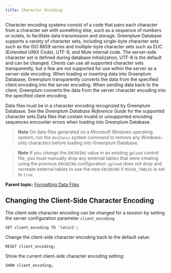 ```yaml
---
title: Character Encoding 
---
```


Character encoding systems consist of a code that pairs each character from a character set with something else, such as a sequence of numbers or octets, to facilitate data transmission and storage. Greenplum Database supports a variety of character sets, including single-byte character sets such as the ISO 8859 series and multiple-byte character sets such as EUC \(Extended UNIX Code\), UTF-8, and Mule internal code. The server-side character set is defined during database initialization, UTF-8 is the default and can be changed. Clients can use all supported character sets transparently, but a few are not supported for use within the server as a server-side encoding. When loading or inserting data into Greenplum Database, Greenplum transparently converts the data from the specified client encoding into the server encoding. When sending data back to the client, Greenplum converts the data from the server character encoding into the specified client encoding.

Data files must be in a character encoding recognized by Greenplum Database. See the *Greenplum Database Reference Guide* for the supported character sets.Data files that contain invalid or unsupported encoding sequences encounter errors when loading into Greenplum Database.

> **Note** On data files generated on a Microsoft Windows operating system, run the `dos2unix` system command to remove any Windows-only characters before loading into Greenplum Database.

> **Note** If you *change* the `ENCODING` value in an existing `gpload` control file, you must manually drop any external tables that were creating using the previous `ENCODING` configuration. `gpload` does not drop and recreate external tables to use the new `ENCODING` if `REUSE_TABLES` is set to `true`.

**Parent topic:** [Formatting Data Files](../../load/topics/g-formatting-data-files.html)

## <a id="topic103"></a>Changing the Client-Side Character Encoding 

The client-side character encoding can be changed for a session by setting the server configuration parameter `client_encoding`

```
SET client_encoding TO 'latin1';

```

Change the client-side character encoding back to the default value:

```
RESET client_encoding;

```

Show the current client-side character encoding setting:

```
SHOW client_encoding;

```

